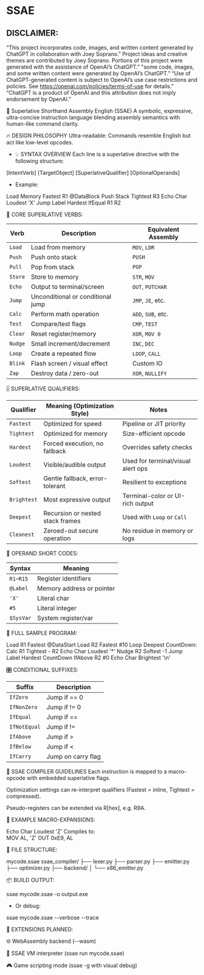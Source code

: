 # SSAE

## DISCLAIMER:
“This project incorporates code, images, and written content generated by ChatGPT in collaboration with Joey Soprano.” Project ideas and creative themes are contributed by Joey Soprano. Portions of this project were generated with the assistance of OpenAI’s ChatGPT.” "some code, images, and some written content were generated by OpenAI’s ChatGPT.” “Use of ChatGPT-generated content is subject to OpenAI’s use case restrictions and policies. See https://openai.com/policies/terms-of-use for details.” “ChatGPT is a product of OpenAI and this attribution does not imply endorsement by OpenAI.”

🧠 Superlative Shorthand Assembly English (SSAE)
A symbolic, expressive, ultra-concise instruction language blending assembly semantics with human-like command clarity.

🔥 DESIGN PHILOSOPHY
Ultra-readable: Commands resemble English but act like low-level opcodes.

* 💡 SYNTAX OVERVIEW
Each line is a superlative directive with the following structure:

[IntentVerb] [TargetObject] [SuperlativeQualifier] [OptionalOperands]

* Example:

Load Memory Fastest R1 @DataBlock
Push Stack Tightest R3
Echo Char Loudest 'X'
Jump Label Hardest IfEqual R1 R2


🔣 CORE SUPERLATIVE VERBS:

| Verb    | Description                       | Equivalent Assembly |
| ------- | --------------------------------- | ------------------- |
| `Load`  | Load from memory                  | `MOV`, `LDR`        |
| `Push`  | Push onto stack                   | `PUSH`              |
| `Pull`  | Pop from stack                    | `POP`               |
| `Store` | Store to memory                   | `STR`, `MOV`        |
| `Echo`  | Output to terminal/screen         | `OUT`, `PUTCHAR`    |
| `Jump`  | Unconditional or conditional jump | `JMP`, `JE`, etc.   |
| `Calc`  | Perform math operation            | `ADD`, `SUB`, etc.  |
| `Test`  | Compare/test flags                | `CMP`, `TEST`       |
| `Clear` | Reset register/memory             | `XOR`, `MOV 0`      |
| `Nudge` | Small increment/decrement         | `INC`, `DEC`        |
| `Loop`  | Create a repeated flow            | `LOOP`, `CALL`      |
| `Blink` | Flash screen / visual effect      | Custom IO           |
| `Zap`   | Destroy data / zero-out           | `XOR`, `NULLIFY`    |


🎚️ SUPERLATIVE QUALIFIERS:

| Qualifier   | Meaning (Optimization Style)     | Notes                              |
| ----------- | -------------------------------- | ---------------------------------- |
| `Fastest`   | Optimized for speed              | Pipeline or JIT priority           |
| `Tightest`  | Optimized for memory             | Size-efficient opcode              |
| `Hardest`   | Forced execution, no fallback    | Overrides safety checks            |
| `Loudest`   | Visible/audible output           | Used for terminal/visual alert ops |
| `Softest`   | Gentle fallback, error-tolerant  | Resilient to exceptions            |
| `Brightest` | Most expressive output           | Terminal-color or UI-rich output   |
| `Deepest`   | Recursion or nested stack frames | Used with `Loop` or `Call`         |
| `Cleanest`  | Zeroed-out secure operation      | No residue in memory or logs       |

🧩 OPERAND SHORT CODES:

| Syntax     | Meaning                   |
| ---------- | ------------------------- |
| `R1`–`R15` | Register identifiers      |
| `@Label`   | Memory address or pointer |
| `'X'`      | Literal char              |
| `#5`       | Literal integer           |
| `$SysVar`  | System register/var       |

🧬 FULL SAMPLE PROGRAM:

Load R1 Fastest @DataStart
Load R2 Fastest #10
Loop Deepest CountDown:
    Calc R1 Tightest - R2
    Echo Char Loudest '*'
    Nudge R2 Softest -1
    Jump Label Hardest CountDown IfAbove R2 #0
Echo Char Brightest '\n'

🎛️ CONDITIONAL SUFFIXES:

| Suffix       | Description        |
| ------------ | ------------------ |
| `IfZero`     | Jump if == 0       |
| `IfNonZero`  | Jump if != 0       |
| `IfEqual`    | Jump if ==         |
| `IfNotEqual` | Jump if !=         |
| `IfAbove`    | Jump if >          |
| `IfBelow`    | Jump if <          |
| `IfCarry`    | Jump on carry flag |

🧠 SSAE COMPILER GUIDELINES
Each instruction is mapped to a macro-opcode with embedded superlative flags.

Optimization settings can re-interpret qualifiers (Fastest = inline, Tightest = compressed).

Pseudo-registers can be extended via R[hex], e.g. R9A.

🧱 EXAMPLE MACRO-EXPANSIONS:

Echo Char Loudest 'Z' 
Compiles to:  
MOV AL, 'Z'
OUT 0xE9, AL

🧰 FILE STRUCTURE:

mycode.ssae
ssae_compiler/
├── lexer.py
├── parser.py
├── emitter.py
├── optimizer.py
├── backend/
│   └── x86_emitter.py

📦 BUILD OUTPUT:

ssae mycode.ssae -o output.exe

* Or debug:

ssae mycode.ssae --verbose --trace

🔋 EXTENSIONS PLANNED:

 🌐 WebAssembly backend (--wasm)

 🧠 SSAE VM interpreter (ssae run mycode.ssae)

 🎮 Game scripting mode (ssae -g with visual debug)

